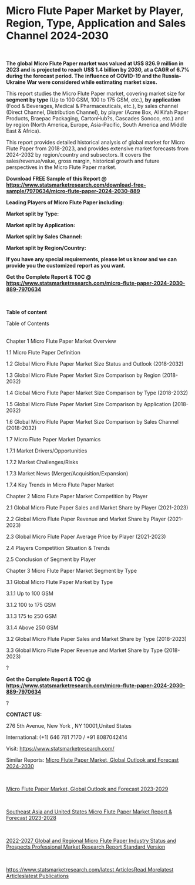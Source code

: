 <h1>Micro Flute Paper Market by Player, Region, Type, Application and Sales Channel 2024-2030</h1><br/><p><strong>The global Micro Flute Paper market was valued at US$ 826.9 million in 2023 and is projected to reach US$ 1.4 billion by 2030, at a <strong>CAGR</strong> of 6.7% during the forecast period. The influence of COVID-19 and the Russia-Ukraine War were considered while estimating market sizes.</strong></p>
 
 
 
 <p>This report studies the Micro Flute Paper market, covering market size for <strong>segment by type</strong> (Up to 100 GSM, 100 to 175 GSM, etc.), <strong>by application</strong> (Food & Beverages, Medical & Pharmaceuticals, etc.), by sales channel (Direct Channel, Distribution Channel), by player (Acme Box, Al Kifah Paper Products, Braepac Packaging, CartonHub?s, Cascades Sonoco, etc.) and by region (North America, Europe, Asia-Pacific, South America and Middle East & Africa).</p>
 
 
 
 <p>This report provides detailed historical analysis of global market for Micro Flute Paper from 2018-2023, and provides extensive market forecasts from 2024-2032 by region/country and subsectors. It covers the sales/revenue/value, gross margin, historical growth and future perspectives in the Micro Flute Paper market.</p>
 
 
 
 <p><strong>Download FREE Sample of this Report @ <a href="https://www.statsmarketresearch.com/download-free-sample/7970634/micro-flute-paper-2024-2030-889">https://www.statsmarketresearch.com/download-free-sample/7970634/micro-flute-paper-2024-2030-889</a></strong></p>
 
 
 
 <p><strong>Leading Players of Micro Flute Paper including:</strong></p>
 
 
 
 <p><strong>Market split by Type:</strong></p>
 
 
 
 <p><strong>Market split <strong>by Application</strong>:</strong></p>
 
 
 
 <p><strong>Market split by Sales Channel:</strong></p>
 
 
 
 <p><strong>Market split by Region/Country:</strong></p>
 
 
 
 <p><strong>If you have any special requirements, please let us know and we can provide you the customized report as you want.</strong></p>
 
 
 
 <div><b>Get the Complete Report & TOC @ <a href="https://www.statsmarketresearch.com/micro-flute-paper-2024-2030-889-7970634">https://www.statsmarketresearch.com/micro-flute-paper-2024-2030-889-7970634</a></b></div>
 
 
 
 <p><br />
 
 <b>Table of content</b></p>
 
 
 
 <p>Table of Contents<br />
 
 <br />
 
 Chapter 1 Micro Flute Paper Market Overview<br />
 
 1.1 Micro Flute Paper Definition<br />
 
 1.2 Global Micro Flute Paper Market Size Status and Outlook (2018-2032)<br />
 
 1.3 Global Micro Flute Paper Market Size Comparison by Region (2018-2032)<br />
 
 1.4 Global Micro Flute Paper Market Size Comparison by Type (2018-2032)<br />
 
 1.5 Global Micro Flute Paper Market Size Comparison by Application (2018-2032)<br />
 
 1.6 Global Micro Flute Paper Market Size Comparison by Sales Channel (2018-2032)<br />
 
 1.7 Micro Flute Paper Market Dynamics<br />
 
 1.7.1 Market Drivers/Opportunities<br />
 
 1.7.2 Market Challenges/Risks<br />
 
 1.7.3 Market News (Merger/Acquisition/Expansion)<br />
 
 1.7.4 Key Trends in Micro Flute Paper Market<br />
 
 Chapter 2 Micro Flute Paper Market Competition by Player<br />
 
 2.1 Global Micro Flute Paper Sales and Market Share by Player (2021-2023)<br />
 
 2.2 Global Micro Flute Paper Revenue and Market Share by Player (2021-2023)<br />
 
 2.3 Global Micro Flute Paper Average Price by Player (2021-2023)<br />
 
 2.4 Players Competition Situation & Trends<br />
 
 2.5 Conclusion of Segment by Player<br />
 
 Chapter 3 Micro Flute Paper Market Segment by Type<br />
 
 3.1 Global Micro Flute Paper Market by Type<br />
 
 3.1.1 Up to 100 GSM<br />
 
 3.1.2 100 to 175 GSM<br />
 
 3.1.3 175 to 250 GSM<br />
 
 3.1.4 Above 250 GSM<br />
 
 3.2 Global Micro Flute Paper Sales and Market Share by Type (2018-2023)<br />
 
 3.3 Global Micro Flute Paper Revenue and Market Share by Type (2018-2023)<br />
 
 ? </p>
 
 
 
 <div><b>Get the Complete Report & TOC @ <a href="https://www.statsmarketresearch.com/micro-flute-paper-2024-2030-889-7970634">https://www.statsmarketresearch.com/micro-flute-paper-2024-2030-889-7970634</a></b></div>
 
 
 
 <p>? </p>
 
 
 
 <p><b>CONTACT US:</b><br />
 
 276 5th Avenue, New York , NY 10001,United States<br />
 
 International: (+1) 646 781 7170 / +91 8087042414<br />
 
 Visit: <a href="https://www.statsmarketresearch.com/">https://www.statsmarketresearch.com/</a><br />
 
 Similar Reports: <a href="https://www.statsmarketresearch.com/micro-flute-paper-2024-2030-889-7970634">Micro Flute Paper Market, Global Outlook and Forecast 2024-2030</a><br />
 
 <br />
 
 <a href="https://www.statsmarketresearch.com/micro-flute-paper-2024-2030-889-7970634">Micro Flute Paper Market, Global Outlook and Forecast 2023-2029</a><br />
 
 <br />
 
 <a href="https://www.statsmarketresearch.com/micro-flute-paper-2024-2030-889-7970634">Southeast Asia and United States Micro Flute Paper Market Report & Forecast 2023-2028</a><br />
 
 <br />
 
 <a href="https://www.statsmarketresearch.com/micro-flute-paper-2024-2030-889-7970634">2022-2027 Global and Regional Micro Flute Paper Industry Status and Prospects Professional Market Research Report Standard Version</a><br />
 
 <br />
 
 <a href="https://gyeongbokgung.com">https://www.statsmarketresearch.com/</a><a href="https://hallyeomaritime.com">latest Articles</a><a href="https://jingwansa.com">Read More</a><a href="https://nguoiviet.jp/">latest Articles</a><a href="https://www.intelmarketresearch.com/">latest Publications</a></p>